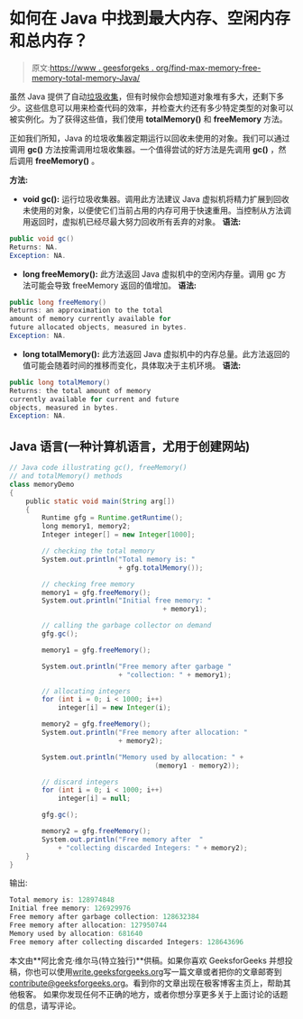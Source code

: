 # 如何在 Java 中找到最大内存、空闲内存和总内存？

> 原文:[https://www . geesforgeks . org/find-max-memory-free-memory-total-memory-Java/](https://www.geeksforgeeks.org/find-max-memory-free-memory-total-memory-java/)

虽然 Java 提供了自动[垃圾收集](https://www.geeksforgeeks.org/garbage-collection-java/)，但有时候你会想知道对象堆有多大，还剩下多少。这些信息可以用来检查代码的效率，并检查大约还有多少特定类型的对象可以被实例化。为了获得这些值，我们使用
**totalMemory()** 和 **freeMemory** 方法。

正如我们所知，Java 的垃圾收集器定期运行以回收未使用的对象。我们可以通过调用 **gc()** 方法按需调用垃圾收集器。一个值得尝试的好方法是先调用 **gc()** ，然后调用 **freeMemory()** 。

**方法:**

*   **void gc():** 运行垃圾收集器。调用此方法建议 Java 虚拟机将精力扩展到回收未使用的对象，以便使它们当前占用的内存可用于快速重用。当控制从方法调用返回时，虚拟机已经尽最大努力回收所有丢弃的对象。
    **语法:**

```java
public void gc()
Returns: NA.
Exception: NA.
```

*   **long freeMemory():** 此方法返回 Java 虚拟机中的空闲内存量。调用 gc 方法可能会导致 freeMemory 返回的值增加。
    **语法:**

```java
public long freeMemory()
Returns: an approximation to the total
amount of memory currently available for
future allocated objects, measured in bytes.
Exception: NA.
```

*   **long totalMemory():** 此方法返回 Java 虚拟机中的内存总量。此方法返回的值可能会随着时间的推移而变化，具体取决于主机环境。
    **语法:**

```java
public long totalMemory()
Returns: the total amount of memory 
currently available for current and future 
objects, measured in bytes.
Exception: NA.
```

## Java 语言(一种计算机语言，尤用于创建网站)

```java
// Java code illustrating gc(), freeMemory()
// and totalMemory() methods
class memoryDemo
{
    public static void main(String arg[])
    {
        Runtime gfg = Runtime.getRuntime();
        long memory1, memory2;
        Integer integer[] = new Integer[1000];

        // checking the total memory
        System.out.println("Total memory is: "
                           + gfg.totalMemory());

        // checking free memory
        memory1 = gfg.freeMemory();
        System.out.println("Initial free memory: "
                                      + memory1);

        // calling the garbage collector on demand
        gfg.gc();

        memory1 = gfg.freeMemory();

        System.out.println("Free memory after garbage "
                           + "collection: " + memory1);

        // allocating integers
        for (int i = 0; i < 1000; i++)
            integer[i] = new Integer(i);

        memory2 = gfg.freeMemory();
        System.out.println("Free memory after allocation: "
                           + memory2);

        System.out.println("Memory used by allocation: " +
                                    (memory1 - memory2));

        // discard integers
        for (int i = 0; i < 1000; i++)
            integer[i] = null;

        gfg.gc();

        memory2 = gfg.freeMemory();
        System.out.println("Free memory after  "
            + "collecting discarded Integers: " + memory2);
    }
}
```

输出:

```java
Total memory is: 128974848
Initial free memory: 126929976
Free memory after garbage collection: 128632384
Free memory after allocation: 127950744
Memory used by allocation: 681640
Free memory after collecting discarded Integers: 128643696
```

本文由**阿比舍克·维尔马(特立独行)**供稿。如果你喜欢 GeeksforGeeks 并想投稿，你也可以使用[write.geeksforgeeks.org](https://write.geeksforgeeks.org)写一篇文章或者把你的文章邮寄到 contribute@geeksforgeeks.org。看到你的文章出现在极客博客主页上，帮助其他极客。
如果你发现任何不正确的地方，或者你想分享更多关于上面讨论的话题的信息，请写评论。